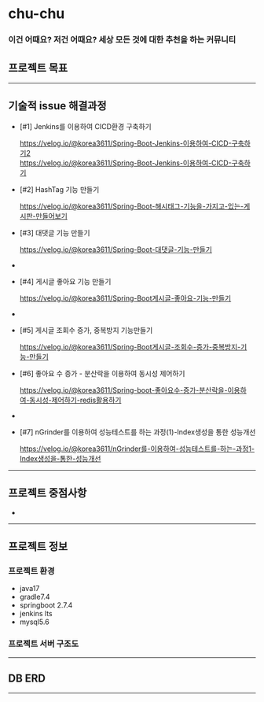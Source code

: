 # chu-chu
### 이건 어때요? 저건 어때요? 세상 모든 것에 대한 추천을 하는 커뮤니티

## 프로젝트 목표

---

## 기술적 issue 해결과정
* [#1] Jenkins를 이용하여 CICD환경 구축하기

  https://velog.io/@korea3611/Spring-Boot-Jenkins-이용하여-CICD-구축하기2     
  https://velog.io/@korea3611/Spring-Boot-Jenkins-이용하여-CICD-구축하기

 
* [#2] HashTag 기능 만들기

  https://velog.io/@korea3611/Spring-Boot-해시태그-기능을-가지고-있는-게시판-만들어보기


* [#3] 대댓글 기능 만들기
 
  https://velog.io/@korea3611/Spring-Boot-대댓글-기능-만들기
* 

* [#4] 게시글 좋아요 기능 만들기

  https://velog.io/@korea3611/Spring-Boot게시글-좋아요-기능-만들기
* 

* [#5] 게시글 조회수 증가, 중복방지 기능만들기

  https://velog.io/@korea3611/Spring-Boot게시글-조회수-증가-중복방지-기능-만들기


* [#6] 좋아요 수 증가 - 분산락을 이용하여 동시성 제어하기

  https://velog.io/@korea3611/Spring-boot-좋아요수-증가-분산락을-이용하여-동시성-제어하기-redis활용하기
* 

* [#7] nGrinder를 이용하여 성능테스트를 하는 과정(1)-Index생성을 통한 성능개선

  https://velog.io/@korea3611/nGrinder를-이용하여-성능테스트를-하는-과정1-Index생성을-통한-성능개선
---

## 프로젝트 중점사항

- 
---

## 프로젝트 정보

### 프로젝트 환경
- java17
- gradle7.4
- springboot 2.7.4
- jenkins lts
- mysql5.6

### 프로젝트 서버 구조도

---

## DB ERD

---
